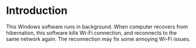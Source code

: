 # Introduction

This Windows software runs in background. When computer recovers from
hibernation, this software kills Wi-Fi connection, and reconnects to the same
network again. The reconnection may fix some annoying Wi-Fi issues.
